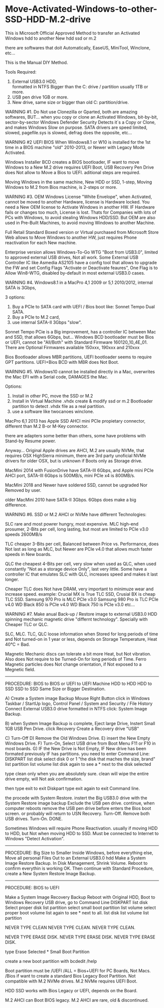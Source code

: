 # Move-Activated-Windows-to-other-SSD-HDD-M.2-drive

This is Microsoft Official Approved Method to transfer an Activated Windows hdd to another New hdd ssd or m.2

there are softwares that doit Automatically,
EaseUS, MiniTool, Winclone, etc...

This is the Manual DIY Method.

Tools Required:
1) External USB3.0 HDD,  
formatted in NTFS
Bigger than the C: drive / partition usually 1TB or more.
2) USB pen drive 1GB or more.
3) New drive, 
same size or bigger than old C: partition/drive.


WARNING #1.
Do Not use Clonezilla or Gparted,
both are amazing softwares,
BUT...
when you copy or clone an Activated Windows,
bit-by-bit, sector-by-sector
Windows Defender Security Detects it´s a Copy or Clone, 
and makes Windows Slow on purpose.
SATA drivers are speed limited, slowed,
pagefile.sys is slowed,
defrag does the opposite,
etc...

WARNING #2
UEFI BIOS
When Windows8.1 or W10 is installed for the 1st time in a
BIOS machine "old" 2010-2013, or Newer with Legacy Mode Activated.

Windows Installer BCD creates a BIOS bootloader,
IF want to move Windows to a New M.2 drive requires UEFI Boot,
USB Recovery Pen Drive does Not allow to Move a Bios to UEFI.
aditional steps are required.

Moving Windows in the same machine, New HDD or SSD, 1-step,
Moving Windows to M.2 from Bios machine, is 2-steps or more.


WARNING #3.
OEM Windows License "White Envelope",
when Activated, cannot be moved to another Hardware,
license is Hardware locked.
You need a New OEM license to Activate Windows in another HW.
IF Hardware fails or changes too much, License is lost.
Thats for Companies with lots of PCs with Windows, to avoid stealing Windows HDD/SSD.
But OEM are also used in Pre-Built Machines, to avoid moving Windows to another Machine.

Full Retail Standard Boxed version or Virtual purchased from Microsoft Store Web allows to Move Windows to another HW, just requires Phone reactivation for each New machine.

Enterprise version allows Windows-To-Go WTG "Boot from USB3.0",
limited to approved external USB drives, Not all work.
Some External USB Controller IC like Asmedia AS2105 have a config tool that allows to upgrade the FW and set Config Flags "Activate or Deactivate feaures",
One Flag is to Allow Win8-WTG, disabled by-default in most external USB3.0 cases.


WARNING #4.
Windows8.1 in a MacPro 4,1 2009 or 5,1 2010/2012, 
internal SATA is 3Gbps, 

3 options:
1. Buy a PCIe to SATA card with UEFI / Bios boot like:
 Sonnet Tempo Dual SATA.
2. Buy a PCIe to M.2 card,
3. use internal SATA-II 3Gbps "slow".

Sonnet Tempo PCie is a Big improvement,
has a controller IC between Mac and SSD,
that allows 6Gbps, but... Windows BCD bootloader must be Bios or UEFI, cannot be "All/Both" with Standard Firmware 160120_10_4E_01.
There are Optional Firmwares available 150xxx, 190xxx and 210xxx

Bios Bootloader allows MBR partitions,
UEFI bootloader seems to require GPT partitions.
UEFI+Bios BCD with MBR does Not Boot.

WARNING #5.
Windows10 cannot be installed directly in a Mac,
overwrites the Mac EFI with a Serial code,
DAMAGES the Mac.

Options:
1. Install in other PC, move the SSD or M.2
2. Install in Virtual Machine .vhdx
create & modify ssd or m.2 Bootloader partition to detect .vhdx file as a real partition.
3. use a software like twocanoes winclone. 

MacPro 6,1 2013
has Apple SSD AHCI mini PCIe propietary connector, 
different than M.2 B-or M-Key connector.

there are adapters some better than others, 
some have problems with Stand-by Resume power.

Anyway... Original Apple drives are AHCI,
M.2 are usually NVMe, that requires OSX HighSierra minimum,
there are 3rd party unoficial NVMe drivers for older OSX, but is unknown if Boots only as Storage drive. 

MacMini 2014 with FusionDrive have SATA-III 6Gbps, and Apple mini PCIe AHCI port, 
SATA-III 6Gbps is 500MB/s, mini PCIe x4 is 800MB/s.

MacMini 2018 and Newer have soldered SSD, 
cannot be upgraded Nor Removed by user.

older MacMini 2010 have SATA-II 3Gbps.
6Gbps does make a big difference.


WARNING #6.
SSD or M.2 
AHCI or NVMe have different Technologies:

SLC rare and most powrer hungry, most expensive.
MLC high-end prosumer, 2-Bits per cell, long lasting, but most are limited to PCIe v3.0 speeds 2600MB/s

TLC cheaper 3-Bits per cell, Balanced between Price vs. Performance,
does Not last as long as MLC, 
but Newer are PCIe v4.0 that allows much faster speeds in New boards.

QLC the cheapest 4-Bits per cell, very slow when used as QLC,
when used constantly "Not as a storage device Only", last very little.
Some have a controller IC that emulates SLC with QLC, increases speed and makes it last longer.

Cheaper TLC does Not have DRAM, very important to minimuze wear and increase speed.
example:
Crucial MX is True TLC SSD,
Crusial BX is cheap TLC SSD.
Samsung 970 Pro is MLC PCIe v3.0
Samsung 980 Pro is TLC PCIe v4.0
WD Black 850 is PCIe v4.0
WD Black 750 is PCIe v3.0
etc...


WARNING #7.
Make anual Back-up / Restore image to external USB3.0 HDD spinning mechanic magnetic drive "differnt technology".
Specially with Cheaper TLC or QLC.

SLC, MLC. TLC, QLC loose information when Stored for long periods of time and Not turned-on in 1 year or less, depends on Storage Temperature, Heat 40°C = Bad.

Magnetic Mechanic discs can tolerate a bit more Heat,
but Not vibration.
Also does Not require to be Turned-On for long periods of Time.
Ferro Magnetic particles does Not change orientation, if Not exposed to a Megnetic field.

----
PROCEDURE:
BIOS to BIOS or UEFI to UEFI Machine
HDD to HDD 
HDD to SSD
SSD to SSD
Same Size or Bigger Destination.

A) Create a System image Backup
Mouse Right Button click in Windows Taskbar / StartUp logo,
Control Panel / System and Security / File History
Connect External USB3.0 drive formatted in NTFS
click: System Image Backup.

B) when System Image Backup is complete,
Eject large Drive,
Instert Small 1GB USB Pen Drive.
click Recovery
Create a Recovery drive "USB"

C) Turn-Off
D) Remove the Old Windows Drive.
E) insert the New Empty Windows Drive.
F) Turn-On, Select USB drive from Boot Menu F11 or F10 in most boards.
G) IF the New Drive is Not Empty,
IF New drive has been formated previously
IF has partitions.
you need to enter Command Line:
DISKPART
list disk
select disk 0 or 1 "the disk that maches the size, brand"
list partition
list volume
list disk again to see a * next to the disk selected

type clean only when you are absolutely sure.
clean will wipe the entire drive empty,
will Not ask confirmation.

then type exit to exit Diskpart
type exit again to exit Command line.

the procede with System Restore.
instert the Big USB3.0 drive with the System Restore image backup
Exclude the USB pen drive.
continue,
when computer reboots remove the USB pen drive before enters the Bios boot screen.
or probably will return to USN Recovery.
Turn-Off.
Remove both USB drives.
Turn-On.
DONE.

Sometimes Windows will require Phone Reactivation.
usually if moving HDD to HDD,
but Not when moving HDD to SSD.
Must be connected to Internet to Windows "Detect Activation".

-----
PROCEDURE:
Big Size to Smaller
Inside Windows, before everything else,
Move all personal Files Out to an External USB3.0 hdd
Make a System Image Restore Backup.
In Disk Management,
Shrink Volume.
Reboot to confirm everythin is working OK.
Then continue with Standard Procedure, create a New System Restore Image Backup.

-----
PROCEDURE:
BIOS to UEFI

Make a System Image Recovery Backup
Reboot with Original HDD,
Boot to Windows Recovery USB drive,
go to Command Line
DISKPART
list disk
Select proper disk
list partition
select small boot partition
list volume 
select proper boot volume
list again to see * next to all.
list disk
list volume
list partition

NEVER TYPE CLEAN
NEVER TYPE CLEAN.
NEVER TYPE CLEAN.

NEVER TYPE ERASE DISK.
NEVER TYPE ERASE DISK.
NEVER TYPE ERASE DISK.


type Erase Selected * Small Boot Partition

create a new boot partition with 
bcdedit /help

Boot partition must be /UEFI 
/ALL = Bios+UEFI for PC Boards,
Not Macs.
/Bios if want to create a standard Bios Legacy Boot Partition.
Not compatible with M.2 NVMe drives.
M.2 NVMe requires UEFI Boot.

HDD SSD works with Bios Legacy or UEFI, depends on the Board.

M.2 AHCI can Boot BIOS legacy.
M.2 AHCI are rare, old & discontinued.

